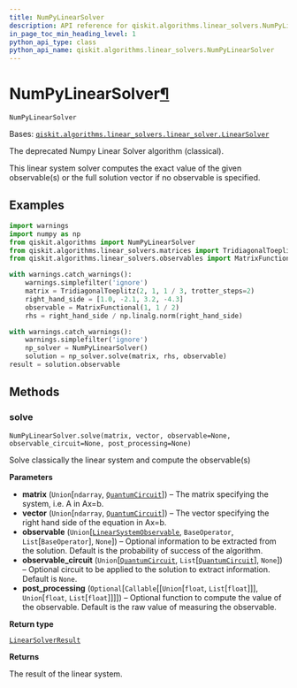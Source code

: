 ```yaml
---
title: NumPyLinearSolver
description: API reference for qiskit.algorithms.linear_solvers.NumPyLinearSolver
in_page_toc_min_heading_level: 1
python_api_type: class
python_api_name: qiskit.algorithms.linear_solvers.NumPyLinearSolver
---
```


# NumPyLinearSolver[¶](#numpylinearsolver "Permalink to this headline")

<span id="qiskit.algorithms.linear_solvers.NumPyLinearSolver" />

`NumPyLinearSolver`

Bases: [`qiskit.algorithms.linear_solvers.linear_solver.LinearSolver`](qiskit.algorithms.linear_solvers.LinearSolver "qiskit.algorithms.linear_solvers.linear_solver.LinearSolver")

The deprecated Numpy Linear Solver algorithm (classical).

This linear system solver computes the exact value of the given observable(s) or the full solution vector if no observable is specified.

## Examples

```python
import warnings
import numpy as np
from qiskit.algorithms import NumPyLinearSolver
from qiskit.algorithms.linear_solvers.matrices import TridiagonalToeplitz
from qiskit.algorithms.linear_solvers.observables import MatrixFunctional

with warnings.catch_warnings():
    warnings.simplefilter('ignore')
    matrix = TridiagonalToeplitz(2, 1, 1 / 3, trotter_steps=2)
    right_hand_side = [1.0, -2.1, 3.2, -4.3]
    observable = MatrixFunctional(1, 1 / 2)
    rhs = right_hand_side / np.linalg.norm(right_hand_side)

with warnings.catch_warnings():
    warnings.simplefilter('ignore')
    np_solver = NumPyLinearSolver()
    solution = np_solver.solve(matrix, rhs, observable)
result = solution.observable
```

## Methods

### solve

<span id="qiskit.algorithms.linear_solvers.NumPyLinearSolver.solve" />

`NumPyLinearSolver.solve(matrix, vector, observable=None, observable_circuit=None, post_processing=None)`

Solve classically the linear system and compute the observable(s)

**Parameters**

*   **matrix** (`Union`\[`ndarray`, [`QuantumCircuit`](qiskit.circuit.QuantumCircuit "qiskit.circuit.quantumcircuit.QuantumCircuit")]) – The matrix specifying the system, i.e. A in Ax=b.
*   **vector** (`Union`\[`ndarray`, [`QuantumCircuit`](qiskit.circuit.QuantumCircuit "qiskit.circuit.quantumcircuit.QuantumCircuit")]) – The vector specifying the right hand side of the equation in Ax=b.
*   **observable** (`Union`\[[`LinearSystemObservable`](qiskit.algorithms.linear_solvers.LinearSystemObservable "qiskit.algorithms.linear_solvers.observables.linear_system_observable.LinearSystemObservable"), `BaseOperator`, `List`\[`BaseOperator`], `None`]) – Optional information to be extracted from the solution. Default is the probability of success of the algorithm.
*   **observable\_circuit** (`Union`\[[`QuantumCircuit`](qiskit.circuit.QuantumCircuit "qiskit.circuit.quantumcircuit.QuantumCircuit"), `List`\[[`QuantumCircuit`](qiskit.circuit.QuantumCircuit "qiskit.circuit.quantumcircuit.QuantumCircuit")], `None`]) – Optional circuit to be applied to the solution to extract information. Default is `None`.
*   **post\_processing** (`Optional`\[`Callable`\[\[`Union`\[`float`, `List`\[`float`]]], `Union`\[`float`, `List`\[`float`]]]]) – Optional function to compute the value of the observable. Default is the raw value of measuring the observable.

**Return type**

[`LinearSolverResult`](qiskit.algorithms.linear_solvers.LinearSolverResult "qiskit.algorithms.linear_solvers.linear_solver.LinearSolverResult")

**Returns**

The result of the linear system.

